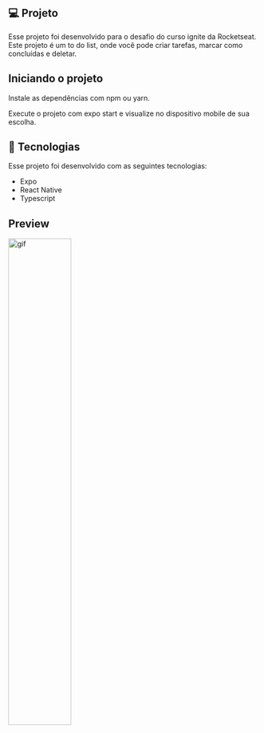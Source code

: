## 💻 Projeto

Esse projeto foi desenvolvido para o desafio do curso ignite da Rocketseat. Este projeto é um to do list, onde você pode criar tarefas, marcar como concluídas e deletar.

## Iniciando o projeto

Instale as dependências com npm ou yarn.

Execute o projeto com expo start e visualize no dispositivo mobile de sua escolha.

## 🚀 Tecnologias

Esse projeto foi desenvolvido com as seguintes tecnologias:

- Expo
- React Native
- Typescript

## Preview

<img alt="gif" title="To Do List" src="./github/todoList.gif" width ="50%"/>
